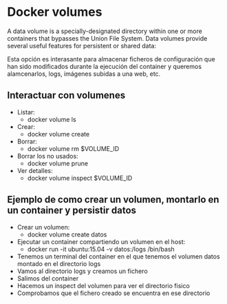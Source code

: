 # Docker volumes

A data volume is a specially-designated directory within one or more containers that bypasses the Union File System. Data volumes provide
several useful features for persistent or shared data:

Esta opción es interasante para almacenar ficheros de configuración que han sido modificados durante la ejecución del container y queremos alamcenarlos, logs, imágenes subidas a una web, etc.

## Interactuar con volumenes

- Listar:
  - docker volume ls
- Crear:
  - docker volume create
- Borrar:
  - docker volume rm $VOLUME_ID
- Borrar los no usados:
  - docker volume prune
- Ver detalles:
  - docker volume inspect $VOLUME_ID

## Ejemplo de como crear un volumen, montarlo en un container y persistir datos

- Crear un volumen:
  - docker volume create datos
- Ejecutar un container compartiendo un volumen en el host:
  - docker run -it ubuntu:15.04 -v datos:/logs /bin/bash
- Tenemos un terminal del container en el que tenemos el volumen datos montado en el directorio logs
- Vamos al directorio logs y creamos un fichero
- Salimos del container
- Hacemos un inspect del volumen para ver el directorio fisico
- Comprobamos que el fichero creado se encuentra en ese directorio